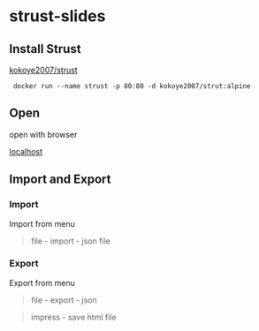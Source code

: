 # strust-slides

## Install Strust

[kokoye2007/strust](https://hub.docker.com/repository/docker/kokoye2007/strut)

```
 docker run --name strust -p 80:80 -d kokoye2007/strut:alpine 
```

## Open 

open with browser

[localhost](http://localhost)

## Import and Export

### Import

Import from menu 

> file - import - json file


### Export

Export from menu

> file - export - json 

> impress - save html file

